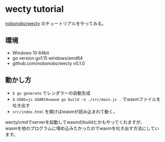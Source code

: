 # wecty tutorial

[nobonobo/wecty](https://github.com/nobonobo/wecty) のチュートリアルをやってみる。

## 環境
* Windows 10 64bit
* go version go1.15 windows/amd64
* github.com/nobonobo/wecty v0.1.0

## 動かし方

* `$ go generate` でレンダラーの自動生成
* `$ GOOS=js GOARCH=wasm go build -o ./src/main.js .` でwasmファイルを吐き出す
* `src/index.html` を開けばwasmが読み込まれて動く。

wecty/cmdでserverを起動してwasmのbuildとかもやってくれますが、  
wasmを他のプログラムに埋め込みたかったのでwasmを吐き出す方法にしています。
